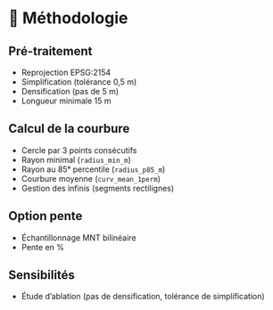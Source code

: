 # 🔬 Méthodologie

## Pré-traitement
- Reprojection EPSG:2154
- Simplification (tolérance 0,5 m)
- Densification (pas de 5 m)
- Longueur minimale 15 m

## Calcul de la courbure
- Cercle par 3 points consécutifs
- Rayon minimal (`radius_min_m`)
- Rayon au 85ᵉ percentile (`radius_p85_m`)
- Courbure moyenne (`curv_mean_1perm`)
- Gestion des infinis (segments rectilignes)

## Option pente
- Échantillonnage MNT bilinéaire
- Pente en %

## Sensibilités
- Étude d’ablation (pas de densification, tolérance de simplification)